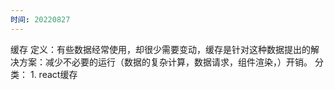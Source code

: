 ```yaml
---
时间: 20220827
---
```

缓存
定义：有些数据经常使用，却很少需要变动，缓存是针对这种数据提出的解决方案：减少不必要的运行（数据的复杂计算，数据请求，组件渲染，）开销。
分类：
	1. react缓存